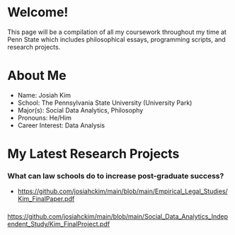 # Welcome!

This page will be a compilation of all my coursework throughout my time at Penn State which includes philosophical essays, programming scripts, and research projects.

# About Me

- Name: Josiah Kim 
- School: The Pennsylvania State University (University Park)
- Major(s): Social Data Analytics, Philosophy 
- Pronouns: He/Him
- Career Interest: Data Analysis


# My Latest Research Projects

### What can law schools do to increase post-graduate success? 
- https://github.com/josiahckim/main/blob/main/Empirical_Legal_Studies/Kim_FinalPaper.pdf
### 
https://github.com/josiahckim/main/blob/main/Social_Data_Analytics_Independent_Study/Kim_FinalProject.pdf

